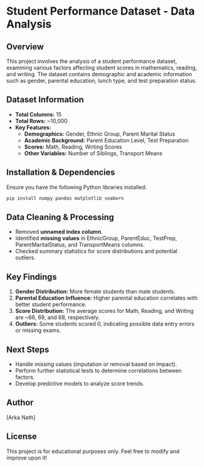# Student Performance Dataset - Data Analysis

## Overview
This project involves the analysis of a student performance dataset, examining various factors affecting student scores in mathematics, reading, and writing. The dataset contains demographic and academic information such as gender, parental education, lunch type, and test preparation status.

## Dataset Information
- **Total Columns:** 15
- **Total Rows:** ~10,000
- **Key Features:**
  - **Demographics:** Gender, Ethnic Group, Parent Marital Status
  - **Academic Background:** Parent Education Level, Test Preparation
  - **Scores:** Math, Reading, Writing Scores
  - **Other Variables:** Number of Siblings, Transport Means

## Installation & Dependencies
Ensure you have the following Python libraries installed:
```bash
pip install numpy pandas matplotlib seaborn
```

## Data Cleaning & Processing
- Removed **unnamed index column**.
- Identified **missing values** in EthnicGroup, ParentEduc, TestPrep, ParentMaritalStatus, and TransportMeans columns.
- Checked summary statistics for score distributions and potential outliers.

## Key Findings
1. **Gender Distribution:** More female students than male students.
2. **Parental Education Influence:** Higher parental education correlates with better student performance.
3. **Score Distribution:** The average scores for Math, Reading, and Writing are ~66, 69, and 68, respectively.
4. **Outliers:** Some students scored 0, indicating possible data entry errors or missing exams.

## Next Steps
- Handle missing values (imputation or removal based on impact).
- Perform further statistical tests to determine correlations between factors.
- Develop predictive models to analyze score trends.

## Author
[Arka Nath]

## License
This project is for educational purposes only. Feel free to modify and improve upon it!

